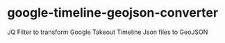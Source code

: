 # google-timeline-geojson-converter

JQ Filter to transform Google Takeout Timeline Json files to GeoJSON
